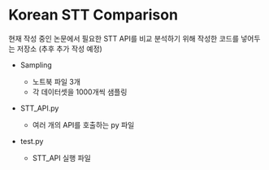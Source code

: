 # Korean STT Comparison
현재 작성 중인 논문에서 필요한 STT API를 비교 분석하기 위해 작성한 코드를 넣어두는 저장소 (추후 추가 작성 예정)

- Sampling
  - 노트북  파일 3개
  - 각 데이터셋을 1000개씩 샘플링

- STT_API.py
  - 여러 개의 API를 호출하는 py 파일

- test.py
  - STT_API 실행 파일
